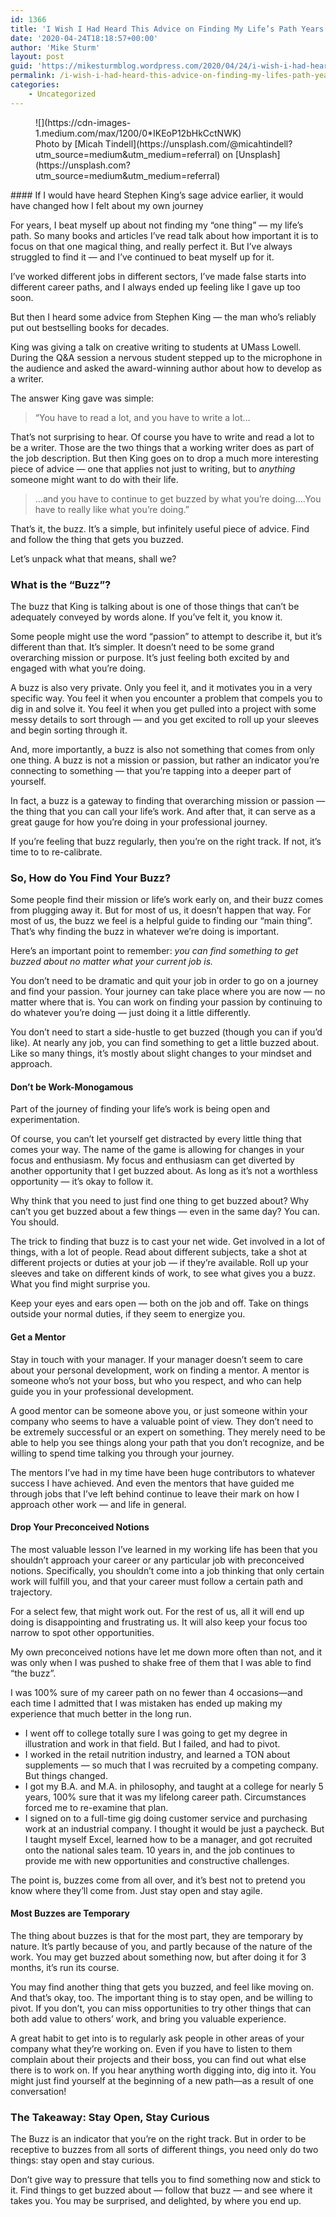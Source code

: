 ```yaml
---
id: 1366
title: 'I Wish I Had Heard This Advice on Finding My Life’s Path Years Ago'
date: '2020-04-24T18:18:57+00:00'
author: 'Mike Sturm'
layout: post
guid: 'https://mikesturmblog.wordpress.com/2020/04/24/i-wish-i-had-heard-this-advice-on-finding-my-lifes-path-years-ago/'
permalink: /i-wish-i-had-heard-this-advice-on-finding-my-lifes-path-years-ago/
categories:
    - Uncategorized
---
```


<figure class="wp-caption">![](https://cdn-images-1.medium.com/max/1200/0*IKEoP12bHkCctNWK)<figcaption class="wp-caption-text">Photo by [Micah Tindell](https://unsplash.com/@micahtindell?utm_source=medium&utm_medium=referral) on [Unsplash](https://unsplash.com?utm_source=medium&utm_medium=referral)</figcaption></figure>#### If I would have heard Stephen King’s sage advice earlier, it would have changed how I felt about my own journey

For years, I beat myself up about not finding my “one thing” — my life’s path. So many books and articles I’ve read talk about how important it is to focus on that one magical thing, and really perfect it. But I’ve always struggled to find it — and I’ve continued to beat myself up for it.

I’ve worked different jobs in different sectors, I’ve made false starts into different career paths, and I always ended up feeling like I gave up too soon.

But then I heard some advice from Stephen King — the man who’s reliably put out bestselling books for decades.

King was giving a talk on creative writing to students at UMass Lowell. During the Q&amp;A session a nervous student stepped up to the microphone in the audience and asked the award-winning author about how to develop as a writer.

The answer King gave was simple:

> “You have to read a lot, and you have to write a lot…

That’s not surprising to hear. Of course you have to write and read a lot to be a writer. Those are the two things that a working writer does as part of the job description. But then King goes on to drop a much more interesting piece of advice — one that applies not just to writing, but to *anything* someone might want to do with their life.

> …and you have to continue to get buzzed by what you’re doing….You have to really like what you’re doing.”

That’s it, the buzz. It’s a simple, but infinitely useful piece of advice. Find and follow the thing that gets you buzzed.

Let’s unpack what that means, shall we?

### What is the “Buzz”?

The buzz that King is talking about is one of those things that can’t be adequately conveyed by words alone. If you’ve felt it, you know it.

Some people might use the word “passion” to attempt to describe it, but it’s different than that. It’s simpler. It doesn’t need to be some grand overarching mission or purpose. It’s just feeling both excited by and engaged with what you’re doing.

A buzz is also very private. Only you feel it, and it motivates you in a very specific way. You feel it when you encounter a problem that compels you to dig in and solve it. You feel it when you get pulled into a project with some messy details to sort through — and you get excited to roll up your sleeves and begin sorting through it.

And, more importantly, a buzz is also not something that comes from only one thing. A buzz is not a mission or passion, but rather an indicator you’re connecting to something — that you’re tapping into a deeper part of yourself.

In fact, a buzz is a gateway to finding that overarching mission or passion — the thing that you can call your life’s work. And after that, it can serve as a great gauge for how you’re doing in your professional journey.

If you’re feeling that buzz regularly, then you’re on the right track. If not, it’s time to to re-calibrate.

### So, How do You Find Your Buzz?

Some people find their mission or life’s work early on, and their buzz comes from plugging away it. But for most of us, it doesn’t happen that way. For most of us, the buzz we feel is a helpful guide to finding our “main thing”. That’s why finding the buzz in whatever we’re doing is important.

Here’s an important point to remember: *you can find something to get buzzed about no matter what your current job is.*

You don’t need to be dramatic and quit your job in order to go on a journey and find your passion. Your journey can take place where you are now — no matter where that is. You can work on finding your passion by continuing to do whatever you’re doing — just doing it a little differently.

You don’t need to start a side-hustle to get buzzed (though you can if you’d like). At nearly any job, you can find something to get a little buzzed about. Like so many things, it’s mostly about slight changes to your mindset and approach.

#### Don’t be Work-Monogamous

Part of the journey of finding your life’s work is being open and experimentation.

Of course, you can’t let yourself get distracted by every little thing that comes your way. The name of the game is allowing for changes in your focus and enthusiasm. My focus and enthusiasm can get diverted by another opportunity that I get buzzed about. As long as it’s not a worthless opportunity — it’s okay to follow it.

Why think that you need to just find one thing to get buzzed about? Why can’t you get buzzed about a few things — even in the same day? You can. You should.

The trick to finding that buzz is to cast your net wide. Get involved in a lot of things, with a lot of people. Read about different subjects, take a shot at different projects or duties at your job — if they’re available. Roll up your sleeves and take on different kinds of work, to see what gives you a buzz. What you find might surprise you.

Keep your eyes and ears open — both on the job and off. Take on things outside your normal duties, if they seem to energize you.

#### Get a Mentor

Stay in touch with your manager. If your manager doesn’t seem to care about your personal development, work on finding a mentor. A mentor is someone who’s not your boss, but who you respect, and who can help guide you in your professional development.

A good mentor can be someone above you, or just someone within your company who seems to have a valuable point of view. They don’t need to be extremely successful or an expert on something. They merely need to be able to help you see things along your path that you don’t recognize, and be willing to spend time talking you through your journey.

The mentors I’ve had in my time have been huge contributors to whatever success I have achieved. And even the mentors that have guided me through jobs that I’ve left behind continue to leave their mark on how I approach other work — and life in general.

#### Drop Your Preconceived Notions

The most valuable lesson I’ve learned in my working life has been that you shouldn’t approach your career or any particular job with preconceived notions. Specifically, you shouldn’t come into a job thinking that only certain work will fulfill you, and that your career must follow a certain path and trajectory.

For a select few, that might work out. For the rest of us, all it will end up doing is disappointing and frustrating us. It will also keep your focus too narrow to spot other opportunities.

My own preconceived notions have let me down more often than not, and it was only when I was pushed to shake free of them that I was able to find “the buzz”.

I was 100% sure of my career path on no fewer than 4 occasions—and each time I admitted that I was mistaken has ended up making my experience that much better in the long run.

- I went off to college totally sure I was going to get my degree in illustration and work in that field. But I failed, and had to pivot.
- I worked in the retail nutrition industry, and learned a TON about supplements — so much that I was recruited by a competing company. But things changed.
- I got my B.A. and M.A. in philosophy, and taught at a college for nearly 5 years, 100% sure that it was my lifelong career path. Circumstances forced me to re-examine that plan.
- I signed on to a full-time gig doing customer service and purchasing work at an industrial company. I thought it would be just a paycheck. But I taught myself Excel, learned how to be a manager, and got recruited onto the national sales team. 10 years in, and the job continues to provide me with new opportunities and constructive challenges.

The point is, buzzes come from all over, and it’s best not to pretend you know where they’ll come from. Just stay open and stay agile.

#### Most Buzzes are Temporary

The thing about buzzes is that for the most part, they are temporary by nature. It’s partly because of you, and partly because of the nature of the work. You may get buzzed about something now, but after doing it for 3 months, it’s run its course.

You may find another thing that gets you buzzed, and feel like moving on. And that’s okay, too. The important thing is to stay open, and be willing to pivot. If you don’t, you can miss opportunities to try other things that can both add value to others’ work, and bring you valuable experience.

A great habit to get into is to regularly ask people in other areas of your company what they’re working on. Even if you have to listen to them complain about their projects and their boss, you can find out what else there is to work on. If you hear anything worth digging into, dig into it. You might just find yourself at the beginning of a new path—as a result of one conversation!

### The Takeaway: Stay Open, Stay Curious

The Buzz is an indicator that you’re on the right track. But in order to be receptive to buzzes from all sorts of different things, you need only do two things: stay open and stay curious.

Don’t give way to pressure that tells you to find something now and stick to it. Find things to get buzzed about — follow that buzz — and see where it takes you. You may be surprised, and delighted, by where you end up.